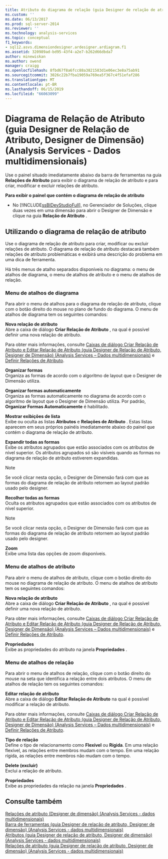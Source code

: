 ```yaml
---
title: Atributo do diagrama de relação (guia Designer de relação de atributo, Designer de dimensão) (Analysis Services - dados multidimensionais) | Microsoft Docs
ms.custom: ''
ms.date: 06/13/2017
ms.prod: sql-server-2014
ms.reviewer: ''
ms.technology: analysis-services
ms.topic: conceptual
f1_keywords:
- sql12.asvs.dimensiondesigner.ardesigner.ardiagram.f1
ms.assetid: 320989ad-bd95-43f4-a2e7-b262d66dbda7
author: minewiskan
ms.author: owend
manager: craigg
ms.openlocfilehash: 8fbd67f8a6fcc88a3821583d1e06ec3e8a75ab91
ms.sourcegitcommit: 3026c22b7fba19059a769ea5f367c4f51efaf286
ms.translationtype: MT
ms.contentlocale: pt-BR
ms.lasthandoff: 06/15/2019
ms.locfileid: "66063099"
---
```

# <a name="attribute-relationship-diagram-attribute-relationship-designer-tab-dimension-designer-analysis-services---multidimensional-data"></a>Diagrama de Relação de Atributo (guia Designer de Relação de Atributo, Designer de Dimensão) (Analysis Services - Dados multidimensionais)
  Use o painel situado imediatamente abaixo da barra de ferramentas na guia **Relações de Atributo** para exibir o diagrama de relação de atributo e para criar, modificar e excluir relações de atributo.  
  
 **Para exibir o painel que contém o diagrama de relação de atributo**  
  
-   No [!INCLUDE[ssBIDevStudioFull](../includes/ssbidevstudiofull-md.md)], no Gerenciador de Soluções, clique duas vezes em uma dimensão para abrir o Designer de Dimensão e clique na guia **Relação de Atributo** .  
  
## <a name="using-the-attribute-relationship-diagram"></a>Utilizando o diagrama de relação de atributo  
 Use o diagrama de relação de atributo para criar, modificar ou excluir relações de atributo. O diagrama de relação de atributo destacará também relações de atributo problemáticas e exibirá uma descrição do problema em uma dica de ferramenta.  
  
 Há três menus de atalho separados disponíveis no diagrama: o menu de atalhos de diagrama, o menu de atalhos de atributo e o menu de atalhos de relação.  
  
### <a name="diagram-shortcut-menu"></a>Menu de atalhos de diagrama  
 Para abrir o menu de atalhos para o diagrama de relação de atributo, clique com o botão direito do mouse no plano de fundo do diagrama. O menu de atalhos de diagrama tem os seguintes comandos:  
  
 **Nova relação de atributo**  
 Abre a caixa de diálogo **Criar Relação de Atributo** , na qual é possível definir uma nova relação de atributo.  
  
 Para obter mais informações, consulte [Caixas de diálogo Criar Relação de Atributo e Editar Relação de Atributo &#40;guia Designer de Relação de Atributo, Designer de Dimensão&#41; &#40;Analysis Services – Dados multidimensionais&#41;](create-edit-attribute-relationships-dialog-boxes-analysis-services-multidimensional-data.md) e [Definir Relações de Atributo](multidimensional-models/attribute-relationships-define.md).  
  
 **Organizar formas**  
 Organiza as formas de acordo com o algoritmo de layout que o Designer de Dimensão utiliza.  
  
 **Organizar formas automaticamente**  
 Organiza as formas automaticamente no diagrama de acordo com o algoritmo de layout que o Designer de Dimensão utiliza. Por padrão, **Organizar Formas Automaticamente** é habilitado.  
  
 **Mostrar exibições de lista**  
 Exibe ou oculta as listas **Atributos** e **Relações de Atributo** . Estas listas aparecem em seus próprios painéis imediatamente abaixo do painel que contém o diagrama de relação de atributo.  
  
 **Expandir todas as formas**  
 Exibe os atributos agrupados que estão associados com os atributos de nível superior. Os atributos agrupados só são visíveis quando as formas no diagrama de relação de atributo estiverem expandidas.  
  
> [!NOTE]  
>  Se você clicar nesta opção, o Designer de Dimensão fará com que as formas do diagrama de relação de atributo retornem ao layout padrão usado pelo designer.  
  
 **Recolher todas as formas**  
 Oculta os atributos agrupados que estão associados com os atributos de nível superior.  
  
> [!NOTE]  
>  Se você clicar nesta opção, o Designer de Dimensão fará com que as formas do diagrama de relação de atributo retornem ao layout padrão usado pelo designer.  
  
 **Zoom**  
 Exibe uma lista das opções de zoom disponíveis.  
  
### <a name="attribute-shortcut-menu"></a>Menu de atalhos de atributo  
 Para abrir o menu de atalhos de atributo, clique com o botão direito do mouse no diagrama de relação de atributo. O menu de atalhos de atributo tem os seguintes comandos:  
  
 **Nova relação de atributo**  
 Abre a caixa de diálogo **Criar Relação de Atributo** , na qual é possível definir uma nova relação de atributo.  
  
 Para obter mais informações, consulte [Caixas de diálogo Criar Relação de Atributo e Editar Relação de Atributo &#40;guia Designer de Relação de Atributo, Designer de Dimensão&#41; &#40;Analysis Services – Dados multidimensionais&#41;](create-edit-attribute-relationships-dialog-boxes-analysis-services-multidimensional-data.md) e [Definir Relações de Atributo](multidimensional-models/attribute-relationships-define.md).  
  
 **Propriedades**  
 Exibe as propriedades do atributo na janela **Propriedades** .  
  
### <a name="relationship-shortcut-menu"></a>Menu de atalhos de relação  
 Para abrir o menu de atalhos de relação, clique com o botão direito do mouse na seta que identifica a relação entre dois atributos. O menu de atalhos de relação tem os seguintes comandos:  
  
 **Editar relação de atributo**  
 Abre a caixa de diálogo **Editar Relação de Atributo** na qual é possível modificar a relação de atributo.  
  
 Para obter mais informações, consulte [Caixas de diálogo Criar Relação de Atributo e Editar Relação de Atributo &#40;guia Designer de Relação de Atributo, Designer de Dimensão&#41; &#40;Analysis Services – Dados multidimensionais&#41;](create-edit-attribute-relationships-dialog-boxes-analysis-services-multidimensional-data.md) e [Definir Relações de Atributo](multidimensional-models/attribute-relationships-define.md).  
  
 **Tipo de relação**  
 Define o tipo de relacionamento como **Flexível** ou **Rígida**. Em uma relação flexível, as relações entre membros mudam com o tempo. Em uma relação rígida, as relações entre membros não mudam com o tempo.  
  
 **Delete (excluir)**  
 Exclui a relação de atributo.  
  
 **Propriedades**  
 Exibe as propriedades da relação na janela **Propriedades** .  
  
## <a name="see-also"></a>Consulte também  
 [Relações de atributo &#40;Designer de dimensão&#41; &#40;Analysis Services - dados multidimensionais&#41;](attribute-relationships-dimension-designer-analysis-services-multidimensional-data.md)   
 [Barra de ferramentas &#40;guia Designer de relação de atributo, Designer de dimensão&#41; &#40;Analysis Services - dados multidimensionais&#41;](toolbar-attribute-relationship-dimension-designer-analysis-services-multidimensional-data.md)   
 [Atributos &#40;guia Designer de relação de atributo, Designer de dimensão&#41; &#40;Analysis Services - dados multidimensionais&#41;](attributes-designer-tab-dimension-designer-analysis-services-multidimensional-data.md)   
 [Relações de atributo &#40;guia Designer de relação de atributo, Designer de dimensão&#41; &#40;Analysis Services - dados multidimensionais&#41;](attribute-relationships-designer-tab-dimension-designer-analysis-services-multidimensional-data.md)  
  
  
